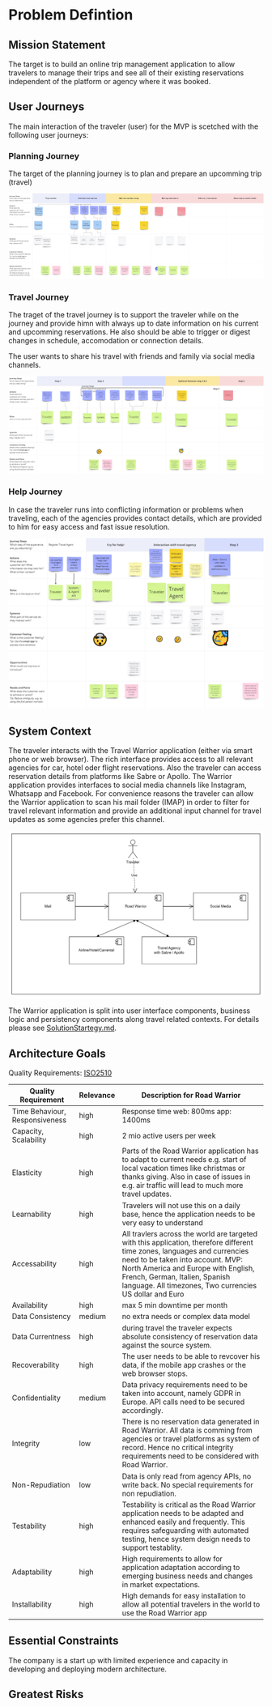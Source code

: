 # Problem Defintion

## Mission Statement

The target is to build an online trip management application to allow travelers to manage their trips and see all of their existing reservations independent of the platform or agency where it was booked.

## User Journeys

The main interaction of the traveler (user) for the MVP is scetched with the following user journeys: 

### Planning Journey

The target of the planning journey is to plan and prepare an upcomming trip (travel)

![Panning Journey](PlanningJourney.png)

### Travel Journey

The traget of the travel journey is to support the traveler while on the journey and provide himn with always up to date information on his current and upcomming reservations. He also should be able to trigger or digest changes in schedule, accomodation or connection details.

The user wants to share his travel with friends and family via social media channels.

![Travel Journey](TravelJourney.png)

### Help Journey

In case the traveler runs into conflicting information or problems when traveling, each of the agencies provides contact details, which are provided to him for easy access and fast issue resolution.

![Help Journey](HelpJourney.png)

## System Context

The traveler interacts with the Travel Warrior application (either via smart phone or web browser). The rich interface provides access to all relevant agencies for car, hotel oder flight reservations. 
Also the traveler can access reservation details from platforms like Sabre or Apollo.
The Warrior application provides interfaces to social media channels like Instagram, Whatsapp and Facebook.
For convenience reasons the traveler can allow the Warrior application to scan his mail folder (IMAP) in order to filter for travel relevant information and provide an additional input channel for travel updates as some agencies prefer this channel.

![System Context View](/03%20SolutionDetails/ContextView.png)

The Warrior application is split into user interface components, business logic and persistency components along travel related contexts. For details please see [SolutionStartegy.md](/02%20SolutionStrategy/SolutionStrategy.md).

## Architecture Goals

Quality Requirements: [ISO2510](https://iso25000.com/index.php/en/iso-25000-standards/iso-25010)


| Quality Requirement | Relevance | Description for Road Warrior |
| --- | --- | --- |
| Time Behaviour, Responsiveness | high | Response time web: 800ms app: 1400ms|
| Capacity, Scalability | high | 2 mio active users per week |
| Elasticity | high | Parts of the Road Warrior application has to adapt to current needs e.g. start of local vacation times like christmas or thanks giving. Also in case of issues in e.g. air traffic will lead to much more travel updates. |
| Learnability | high | Travelers will not use this on a daily base, hence the application needs to be very easy to understand |
| Accessability | high | All travlers across the world are targeted with this application, therefore different time zones, languages and currencies need to be taken into account. MVP: North America and Europe with English, French, German, Italien, Spanish language. All timezones, Two currencies US dollar and Euro |
| Availability | high | max 5 min downtime per month|
| Data Consistency | medium | no extra needs or complex data model |
| Data Currentness | high | during travel the traveler expects absolute consistency of reservation data against the source system. |
| Recoverability | high | The user needs to be able to revcover his data, if the mobile app crashes or the web browser stops. |
| Confidentiality | medium | Data privacy requirements need to be taken into account, namely GDPR in Europe. API calls need to be secured accordingly.|
| Integrity | low | There is no reservation data generated in Road Warrior. All data is comming from agencies or travel platforms as system of record. Hence no critical integrity requirements need to be considered with Road Warrior.|
| Non-Repudiation | low | Data is only read from agency APIs, no write back. No special requirements for non repudiation.|
| Testability | high | Testability is critical as the Road Warrior application needs to be adapted and enhanced easily and frequently. This requires safeguarding with automated testing, hence system design needs to support testablity.|
| Adaptability | high | High requirements to allow for application adaptation according to emerging business needs and changes in market expectations.|
| Installability | high | High demands for easy installation to allow all potential travelers in the world to use the Road Warrior app|


## Essential Constraints

The company is a start up with limited experience and capacity in developing and deploying modern architecture. 

## Greatest Risks
